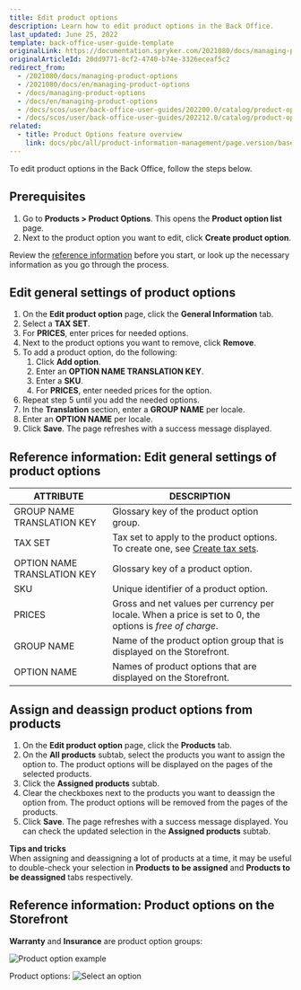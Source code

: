 ```yaml
---
title: Edit product options
description: Learn how to edit product options in the Back Office.
last_updated: June 25, 2022
template: back-office-user-guide-template
originalLink: https://documentation.spryker.com/2021080/docs/managing-product-options
originalArticleId: 20dd9771-8cf2-4740-b74e-3326eceaf5c2
redirect_from:
  - /2021080/docs/managing-product-options
  - /2021080/docs/en/managing-product-options
  - /docs/managing-product-options
  - /docs/en/managing-product-options
  - /docs/scos/user/back-office-user-guides/202200.0/catalog/product-options/managing-product-options.html
  - /docs/scos/user/back-office-user-guides/202212.0/catalog/product-options/managing-product-options.html  
related:
  - title: Product Options feature overview
    link: docs/pbc/all/product-information-management/page.version/base-shop/feature-overviews/product-options-feature-overview.html
---
```


To edit product options in the Back Office, follow the steps below.

## Prerequisites

1. Go to **Products&nbsp;<span aria-label="and then">></span> Product Options**.
    This opens the **Product option list** page.
2. Next to the product option you want to edit, click **Create product option**.

Review the [reference information](#reference-information-edit-general-settings-of-product-options) before you start, or look up the necessary information as you go through the process.

## Edit general settings of product options

1. On the **Edit product option** page, click the **General Information** tab.
2. Select a **TAX SET**.
3. For **PRICES**, enter prices for needed options.
4. Next to the product options you want to remove, click **Remove**.
5. To add a product option, do the following:
    1. Click **Add option**.
    2. Enter an **OPTION NAME TRANSLATION KEY**.
    3. Enter a **SKU**.
    4. For **PRICES**, enter needed prices for the option.
6. Repeat step 5 until you add the needed options.
7. In the **Translation** section, enter a **GROUP NAME** per locale.
8. Enter an **OPTION NAME** per locale.     
9. Click **Save**.
    The page refreshes with a success message displayed.


## Reference information: Edit general settings of product options


| ATTRIBUTE | DESCRIPTION |
| --- | --- |
| GROUP NAME TRANSLATION KEY | Glossary key of the product option group. |
| TAX SET | Tax set to apply to the product options. To create one, see [Create tax sets](/docs/pbc/all/tax-management/{{site.version}}/base-shop/manage-in-the-back-office/create-tax-sets.html). |
| OPTION NAME TRANSLATION KEY | Glossary key of a product option. |
| SKU | Unique identifier of a product option. |
| PRICES | Gross and net values per currency per locale. When a price is set to 0, the options is *free of charge*.  |
| GROUP NAME | Name of the product option group that is displayed on the Storefront. |
| OPTION NAME | Names of product options that are displayed on the Storefront. |

## Assign and deassign product options from products

1. On the **Edit product option** page, click the **Products** tab.
2. On the **All products** subtab, select the products you want to assign the option to.
    The product options will be displayed on the pages of the selected products.
3. Click the **Assigned products** subtab.
4. Clear the checkboxes next to the products you want to deassign the option from.
    The product options will be removed from the pages of the products.
5. Click **Save**.
    The page refreshes with a success message displayed. You can check the updated selection in the **Assigned products** subtab.

**Tips and tricks**
<br>When assigning and deassigning a lot of products at a time, it may be useful to double-check your selection in **Products to be assigned** and **Products to be deassigned** tabs respectively.


## Reference information: Product options on the Storefront

**Warranty** and **Insurance** are product option groups:

![Product option example](https://spryker.s3.eu-central-1.amazonaws.com/docs/User+Guides/Back+Office+User+Guides/Products/Products/Product+Options/Product+Options%3A+Reference+Information/product-option-example.png)

Product options:
![Select an option](https://spryker.s3.eu-central-1.amazonaws.com/docs/User+Guides/Back+Office+User+Guides/Products/Products/Product+Options/Product+Options%3A+Reference+Information/select-option-drop-down.png)
